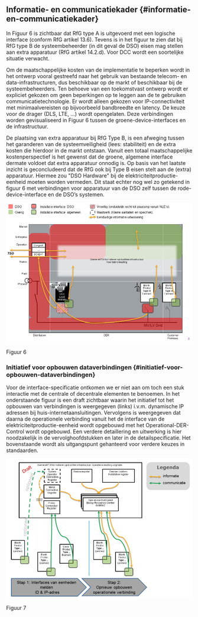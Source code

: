 ## Informatie- en communicatiekader {#informatie-en-communicatiekader}

In Figuur 6 is zichtbaar dat RfG type A is uitgevoerd met een logische interface \(conform RfG artikel 13.6\). Tevens is in het figuur te zien dat bij RfG type B de systeembeheerder \(in dit geval de DSO\) eisen mag stellen aan extra apparatuur \(RfG artikel 14.2.d\). Voor DCC wordt een soortelijke situatie verwacht. 

Om de maatschappelijke kosten van de implementatie te beperken wordt in het ontwerp vooral gestreefd naar het gebruik van bestaande telecom- en data-infrastructuren, dus beschikbaar op de markt of beschikbaar bij de systeembeheerders. Ten behoeve van een toekomstvast ontwerp wordt er expliciet gekozen om geen beperkingen op te leggen aan de te gebruiken communicatietechnologie. Er wordt alleen gekozen voor IP-connectiviteit met minimaalvereisten op bijvoorbeeld bandbreedte en latency. De keuze voor de drager \(DLS, LTE, …\) wordt opengelaten. Deze verbindingen worden gevisualiseerd in Figuur 6 tussen de groene-device-interfaces en de infrastructuur. 

De plaatsing van extra apparatuur bij RfG Type B, is een afweging tussen het garanderen van de systeemveiligheid \(lees: stabiliteit\) en de extra kosten die hierdoor in de markt ontstaan. Vanuit een totaal maatschappelijke kostenperspectief is het gewenst dat de groene, algemene interface dermate voldoet dat extra apparatuur onnodig is. Op basis van het laatste inzicht is geconcludeerd dat de RfG ook bij Type B eisen stelt aan de (extra) apparatuur. Hiermee zou "DSO Hardware" bij de elektriciteitproductie-eenheid moeten worden vermeden. Dit staat echter nog wel zo getekend in figuur 6 met verbindingen voor apparatuur van de DSO zelf tussen de rode-device-interface en de DSO’s systemen.

![](/assets/180123_EUDevicesSGAM_UCs_git_6.png)

Figuur 6

### Initiatief voor opbouwen dataverbindingen {#initiatief-voor-opbouwen-dataverbindingen}
Voor de interface-specificatie ontkomen we er niet aan om toch een stuk interactie met de centrale of decentrale elementen te benoemen. In het onderstaande figuur is een draft zichtbaar waarin het initiatief tot het opbouwen van verbindingen is weergegeven (links) i.v.m. dynamische IP adressen bij huis-internetaansluitingen. Vervolgens is weergegeven dat daarna de operationele verbinding vanuit het de interface van de elektriciteitproductie-eenheid wordt opgebouwd met het Operational-DER-Control wordt opgebouwd. Een verdere detaillering en uitwerking is hier noodzakelijk in de vervolghoofdstukken en later in de detailspecificatie. Het bovenstaande wordt als uitgangspunt gehanteerd voor verdere keuzes in standaarden.

![](/assets/180123_EUDevicesResponsibilitySGAM_UCs_8.png)

Figuur 7

